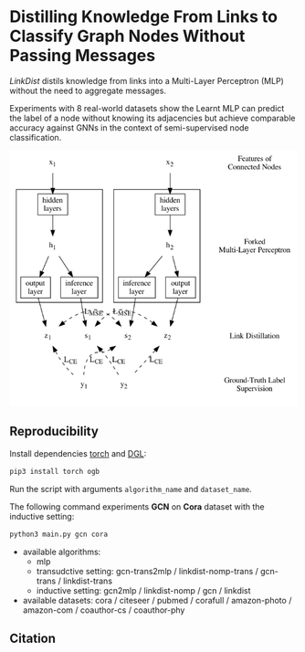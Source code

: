# Distilling Knowledge From Links to Classify Graph Nodes Without Passing Messages

*LinkDist* distils knowledge from links into a Multi-Layer Perceptron (MLP) without the
need to aggregate messages.

Experiments with 8 real-world datasets show the Learnt MLP can predict the label of a node without knowing its adjacencies but achieve comparable accuracy against GNNs in the context of semi-supervised node classification.

![](arch.png)

## Reproducibility

Install dependencies [torch](https://pytorch.org/) and [DGL](https://github.com/dmlc/dgl):

```bash
pip3 install torch ogb
```

Run the script with arguments `algorithm_name` and `dataset_name`.

The following command experiments **GCN** on **Cora** dataset with the inductive setting:

```bash
python3 main.py gcn cora
```

* available algorithms:
  * mlp
  * transudctive setting: gcn-trans2mlp / linkdist-nomp-trans / gcn-trans / linkdist-trans
  * inductive setting: gcn2mlp / linkdist-nomp / gcn / linkdist
* available datasets: cora / citeseer / pubmed / corafull / amazon-photo / amazon-com / coauthor-cs / coauthor-phy

## Citation

```bibtex
```
